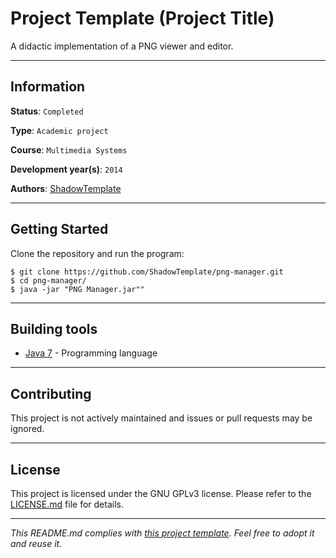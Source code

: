 # Project Template (Project Title)

A didactic implementation of a PNG viewer and editor.

---
## Information

**Status**: `Completed`

**Type**: `Academic project`

**Course**: `Multimedia Systems`

**Development year(s)**: `2014`

**Authors**: [ShadowTemplate](https://github.com/ShadowTemplate)

---
## Getting Started

Clone the repository and run the program:

```
$ git clone https://github.com/ShadowTemplate/png-manager.git
$ cd png-manager/
$ java -jar "PNG Manager.jar""
```

---
## Building tools

* [Java 7](http://www.oracle.com/technetwork/java/javase/downloads/jre7-downloads-1880261.html) - 
Programming language

---
## Contributing

This project is not actively maintained and issues or pull requests may be 
ignored.

---
## License

This project is licensed under the GNU GPLv3 license.
Please refer to the [LICENSE.md](LICENSE.md) file for details.

---
*This README.md complies with [
this project template](https://github.com/ShadowTemplate/project-template). Feel free to adopt it
and reuse it.*
